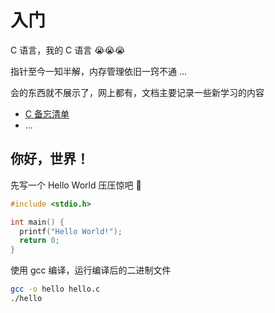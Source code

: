 # 入门

C 语言，我的 C 语言 😭😭😭

指针至今一知半解，内存管理依旧一窍不通 ...

会的东西就不展示了，网上都有，文档主要记录一些新学习的内容

- [C 备忘清单](https://wangchujiang.com/reference/docs/c.html)
- ...


## 你好，世界！

先写一个 Hello World 压压惊吧 🤣

```c
#include <stdio.h>

int main() {
  printf("Hello World!");
  return 0;
}
```

使用 gcc 编译，运行编译后的二进制文件

```sh
gcc -o hello hello.c
./hello
```
